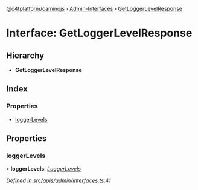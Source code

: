 [@c4tplatform/caminojs](../README.md) › [Admin-Interfaces](../modules/admin_interfaces.md) › [GetLoggerLevelResponse](admin_interfaces.getloggerlevelresponse.md)

# Interface: GetLoggerLevelResponse

## Hierarchy

* **GetLoggerLevelResponse**

## Index

### Properties

* [loggerLevels](admin_interfaces.getloggerlevelresponse.md#loggerlevels)

## Properties

###  loggerLevels

• **loggerLevels**: *[LoggerLevels](admin_interfaces.loggerlevels.md)*

*Defined in [src/apis/admin/interfaces.ts:41](https://github.com/chain4travel/caminojs/blob/8077d740/src/apis/admin/interfaces.ts#L41)*
